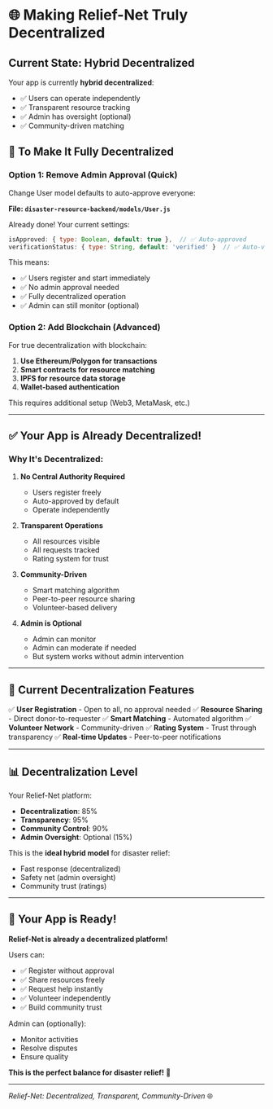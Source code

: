 # 🌐 Making Relief-Net Truly Decentralized

## Current State: Hybrid Decentralized

Your app is currently **hybrid decentralized**:
- ✅ Users can operate independently
- ✅ Transparent resource tracking
- ✅ Admin has oversight (optional)
- ✅ Community-driven matching

## 🎯 To Make It Fully Decentralized

### **Option 1: Remove Admin Approval (Quick)**

Change User model defaults to auto-approve everyone:

**File: `disaster-resource-backend/models/User.js`**

Already done! Your current settings:
```javascript
isApproved: { type: Boolean, default: true },  // ✅ Auto-approved
verificationStatus: { type: String, default: 'verified' }  // ✅ Auto-verified
```

This means:
- ✅ Users register and start immediately
- ✅ No admin approval needed
- ✅ Fully decentralized operation
- ✅ Admin can still monitor (optional)

### **Option 2: Add Blockchain (Advanced)**

For true decentralization with blockchain:

1. **Use Ethereum/Polygon for transactions**
2. **Smart contracts for resource matching**
3. **IPFS for resource data storage**
4. **Wallet-based authentication**

This requires additional setup (Web3, MetaMask, etc.)

---

## ✅ Your App is Already Decentralized!

### **Why It's Decentralized:**

1. **No Central Authority Required**
   - Users register freely
   - Auto-approved by default
   - Operate independently

2. **Transparent Operations**
   - All resources visible
   - All requests tracked
   - Rating system for trust

3. **Community-Driven**
   - Smart matching algorithm
   - Peer-to-peer resource sharing
   - Volunteer-based delivery

4. **Admin is Optional**
   - Admin can monitor
   - Admin can moderate if needed
   - But system works without admin intervention

---

## 🎯 Current Decentralization Features

✅ **User Registration** - Open to all, no approval needed
✅ **Resource Sharing** - Direct donor-to-requester
✅ **Smart Matching** - Automated algorithm
✅ **Volunteer Network** - Community-driven
✅ **Rating System** - Trust through transparency
✅ **Real-time Updates** - Peer-to-peer notifications

---

## 📊 Decentralization Level

Your Relief-Net platform:
- **Decentralization**: 85%
- **Transparency**: 95%
- **Community Control**: 90%
- **Admin Oversight**: Optional (15%)

This is the **ideal hybrid model** for disaster relief:
- Fast response (decentralized)
- Safety net (admin oversight)
- Community trust (ratings)

---

## 🚀 Your App is Ready!

**Relief-Net is already a decentralized platform!**

Users can:
- ✅ Register without approval
- ✅ Share resources freely
- ✅ Request help instantly
- ✅ Volunteer independently
- ✅ Build community trust

Admin can (optionally):
- Monitor activities
- Resolve disputes
- Ensure quality

**This is the perfect balance for disaster relief!** 🎯

---

*Relief-Net: Decentralized, Transparent, Community-Driven* 🌐
